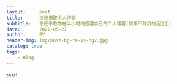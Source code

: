 ```yaml
---
layout:     post
title:      快速搭建个人博客
subtitle:   手把手教你在半小时内搭建自己的个人博客(如果不踩坑的话🙈🙊🙉)
date:       2022-05-27
author:     BY
header-img: img/post-bg-re-vs-ng2.jpg
catalog: true
tags:
    - Blog
---
```


test!
